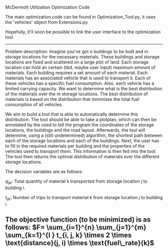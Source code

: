 McDermott Utilization Optimization Code

The main optimization code can be found in Optimization_Tool.py, it uses the 'vehicles' object from Extensions.py

Hopefully, it'll soon be possible to link the user interface to the optimization tool

-------------------
Problem description:
Imagine you've got n buildings to be built and m storage locations for the necessary materials. These buildings and storage locations are fixed and scattered on a large plot of land. Each storage location can hold an certain (tbd, maybe user input) maximum amount of materials. Each building requires a set amount of each material. Each materials has an associated vehicle that is used to transport it. Each of these vehicles has a specific fuel consumption. Also, each vehicle has a limited carrying capacity. We want to determine what is the best distribution of the materials over the m storage locations. The best distribution of materials is based on the distribution that minimizes the total fuel consumption of all vehicles.

We aim to build a tool that is able to automatically determine this distribution. The tool should be able to take a plotplan, which can then be annotated by the used to tell the program the coordinates of the storage locations, the buildings and the road layout. Afterwards, the tool will determine, using a (still undetermined) algorithm, the shortest path between each of the storage locations and each of the buildings. Next, the user has to fill in the required materials per building and the properties of the vehicles used to transport them. This information is then fed into the tool. The tool then returns the optimal distribution of materials over the different storage locations. 

The decision variables are as follows:

$q_{ijk}$​: Total quantity of material k transported from storage location j to building i.

$t_{ijk}$: Number of trips to transport material k from storage location j to building i.



The objective function (to be minimized) is as follows:
$`F= \sum_{i=1}^{n} \sum_{j=1}^{m} \sum_{k=1}^{l  } t_{i, j, k} \times 2 \times \text{distance}(j, i) \times \text{fuel\_rate}(k)`$
-------------------
